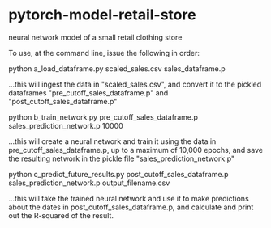 # pytorch-model-retail-store
neural network model of a small retail clothing store

To use, at the command line, issue the following in order:

python a_load_dataframe.py scaled_sales.csv sales_dataframe.p

   ...this will ingest the data in "scaled_sales.csv", and convert it to the pickled dataframes "pre_cutoff_sales_dataframe.p"
   and "post_cutoff_sales_dataframe.p"

python b_train_network.py pre_cutoff_sales_dataframe.p sales_prediction_network.p 10000

...this will create a neural network and train it using the data in pre_cutoff_sales_dataframe.p, up to a maximum of 10,000
epochs, and save the resulting network in the pickle file "sales_prediction_network.p"

python c_predict_future_results.py post_cutoff_sales_dataframe.p sales_prediction_network.p output_filename.csv

...this will take the trained neural network and use it to make predictions about the dates in post_cutoff_sales_dataframe.p,
   and calculate and print out the R-squared of the result.
